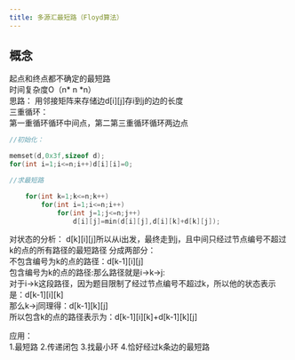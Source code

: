 ```yaml
---
title: 多源汇最短路（Floyd算法）
---
```

## 概念
起点和终点都不确定的最短路  
时间复杂度O（n* n *n）  
思路：
用邻接矩阵来存储边d[i][j]存i到j的边的长度  
三重循环：  
第一重循环循环中间点，第二第三重循环循环两边点  
```cpp
//初始化：

memset(d,0x3f,sizeof d);
for(int i=1;i<=n;i++)d[i][i]=0;

//求最短路

	for(int k=1;k<=n;k++) 
		for(int i=1;i<=n;i++)
			for(int j=1;j<=n;j++)
				d[i][j]=min(d[i][j],d[i][k]+d[k][j]);
```

对状态的分析：
d[k][i][j]所以从i出发，最终走到j，且中间只经过节点编号不超过k的点的所有路径的最短路径
分成两部分：  
不包含编号为k的点的路径：d[k-1][i][j]  
包含编号为k的点的路径:那么路径就是i->k->j:  
对于i->k这段路径，因为题目限制了经过节点编号不超过k，所以他的状态表示是：d[k-1][i][k]  
那么k->j同理得：d[k-1][k][j]  
所以包含k的点的路径表示为：d[k-1][i][k]+d[k-1][k][j]




应用：  
1.最短路
2.传递闭包 
3.找最小环
4.恰好经过k条边的最短路
